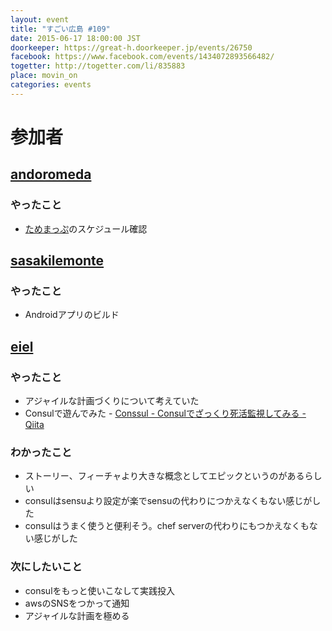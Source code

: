```yaml
---
layout: event
title: "すごい広島 #109"
date: 2015-06-17 18:00:00 JST
doorkeeper: https://great-h.doorkeeper.jp/events/26750
facebook: https://www.facebook.com/events/1434072893566482/
togetter: http://togetter.com/li/835883
place: movin_on
categories: events
---
```


# 参加者

## [andoromeda](https://github.com/andoromeda)

### やったこと

* [ためまっぷ](https://www.facebook.com/tamemap)のスケジュール確認

## [sasakilemonte](https://github.com/sasakilemonte)

### やったこと

* Androidアプリのビルド


## [eiel](http://eiel.info/)

### やったこと

* アジャイルな計画づくりについて考えていた
* Consulで遊んでみた - [Conssul - Consulでざっくり死活監視してみる - Qiita](http://qiita.com/eielh/items/b006949406d263a11a98)

### わかったこと

* ストーリー、フィーチャより大きな概念としてエピックというのがあるらしい
* consulはsensuより設定が楽でsensuの代わりにつかえなくもない感じがした
* consulはうまく使うと便利そう。chef serverの代わりにもつかえなくもない感じがした

### 次にしたいこと

* consulをもっと使いこなして実践投入
* awsのSNSをつかって通知
* アジャイルな計画を極める
